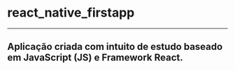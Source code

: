 # react_native_firstapp

----------------------------------
Aplicação criada com intuito de estudo baseado em JavaScript (JS) e Framework React.
----------------------------------
